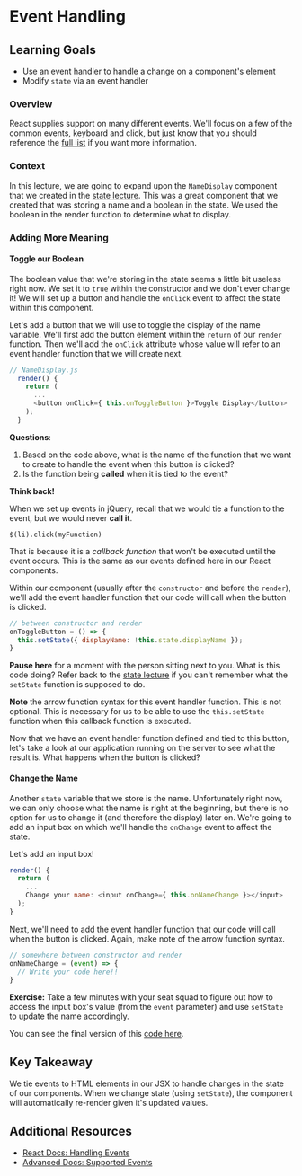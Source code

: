# Event Handling

## Learning Goals
- Use an event handler to handle a change on a component's element
- Modify `state` via an event handler

### Overview
React supplies support on many different events. We'll focus on a few of the common events, keyboard and click, but just know that you should reference the [full list](https://reactjs.org/docs/events.html#supported-events) if you want more information.

### Context
In this lecture, we are going to expand upon the `NameDisplay` component that we created in the [state lecture](state.md). This was a great component that we created that was storing a name and a boolean in the state. We used the boolean in the render function to determine what to display.

### Adding More Meaning
#### Toggle our Boolean
The boolean value that we're storing in the state seems a little bit useless right now. We set it to `true` within the constructor and we don't ever change it! We will set up a button and handle the `onClick` event to affect the state within this component.

Let's add a button that we will use to toggle the display of the name variable. We'll first add the button element within the `return` of our `render` function. Then we'll add the `onClick` attribute whose value will refer to an event handler function that we will create next.

```javascript
// NameDisplay.js
  render() {
    return (
      ...
      <button onClick={ this.onToggleButton }>Toggle Display</button>
    );
  }
```

**Questions**:
1. Based on the code above, what is the name of the function that we want to create to handle the event when this button is clicked?
2. Is the function being **called** when it is tied to the event?

**Think back!**

When we set up events in jQuery, recall that we would tie a function to the event, but we would never **call it**.

 `$(li).click(myFunction)`

That is because it is a _callback function_ that won't be executed until the event occurs. This is the same as our events defined here in our React components.


Within our component (usually after the `constructor` and before the `render`), we'll add the event handler function that our code will call when the button is clicked.  

```javascript
// between constructor and render
onToggleButton = () => {
  this.setState({ displayName: !this.state.displayName });
}
```

**Pause here** for a moment with the person sitting next to you. What is this code doing? Refer back to the [state lecture](state.md) if you can't remember what the `setState` function is supposed to do.

**Note** the arrow function syntax for this event handler function. This is not optional. This is necessary for us to be able to use the `this.setState` function when this callback function is executed.

Now that we have an event handler function defined and tied to this button, let's take a look at our application running on the server to see what the result is. What happens when the button is clicked?

#### Change the Name
Another `state` variable that we store is the name. Unfortunately right now, we can only choose what the name is right at the beginning, but there is no option for us to change it (and therefore the display) later on. We're going to add an input box on which we'll handle the `onChange` event to affect the state.

Let's add an input box!

```javascript
render() {
  return (
    ...
    Change your name: <input onChange={ this.onNameChange }></input>
  );
}
```

Next, we'll need to add the event handler function that our code will call when the button is clicked. Again, make note of the arrow function syntax.

```javascript
// somewhere between constructor and render
onNameChange = (event) => {
  // Write your code here!!
}
```

**Exercise:** Take a few minutes with your seat squad to figure out how to access the input box's value (from the  `event` parameter) and use `setState` to update the name accordingly.


You can see the final version of this [code here](https://codepen.io/adadev/pen/ELpvyM?editors=0011).

## Key Takeaway
We tie events to HTML elements in our JSX to handle changes in the state of our components. When we change state (using `setState`), the component will automatically re-render given it's updated values.

## Additional Resources
- [React Docs: Handling Events](https://reactjs.org/docs/handling-events.html)
- [Advanced Docs: Supported Events](https://reactjs.org/docs/events.html#supported-events)
